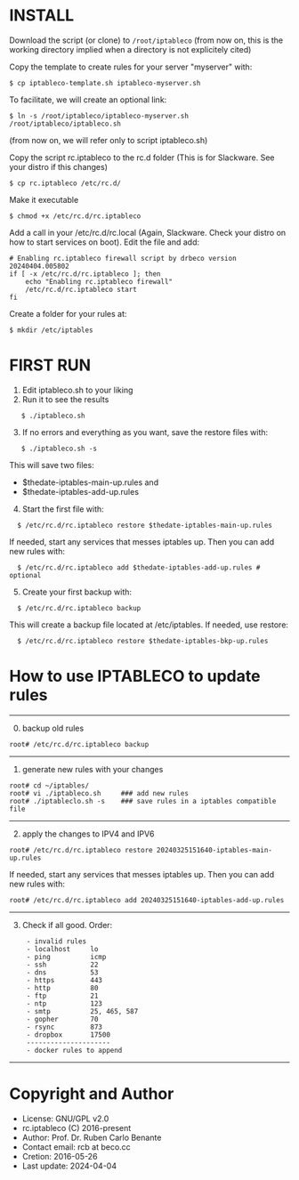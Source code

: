 INSTALL
=======

Download the script (or clone) to `/root/iptableco`
(from now on, this is the working directory implied when a directory is not explicitely cited)

Copy the template to create rules for your server "myserver" with:

```
$ cp iptableco-template.sh iptableco-myserver.sh
```

To facilitate, we will create an optional link:

```
$ ln -s /root/iptableco/iptableco-myserver.sh /root/iptableco/iptableco.sh
```

(from now on, we will refer only to script iptableco.sh)

Copy the script rc.iptableco to the rc.d folder (This is for Slackware. See your distro if this changes)

```
$ cp rc.iptableco /etc/rc.d/
```

Make it executable

```
$ chmod +x /etc/rc.d/rc.iptableco
```

Add a call in your /etc/rc.d/rc.local (Again, Slackware. Check your distro on how to start services on boot). Edit the file and add:

```
# Enabling rc.iptableco firewall script by drbeco version 20240404.005802
if [ -x /etc/rc.d/rc.iptableco ]; then
    echo "Enabling rc.iptableco firewall"
    /etc/rc.d/rc.iptableco start
fi
```

Create a folder for your rules at:

```
$ mkdir /etc/iptables
```


FIRST RUN
=========

1. Edit iptableco.sh to your liking
2. Run it to see the results

```
   $ ./iptableco.sh
```

3. If no errors and everything as you want, save the restore files with:

```
   $ ./iptableco.sh -s
```

This will save two files:
* $thedate-iptables-main-up.rules and
* $thedate-iptables-add-up.rules

4. Start the first file with:

```
  $ /etc/rc.d/rc.iptableco restore $thedate-iptables-main-up.rules
```

If needed, start any services that messes iptables up. Then you can add new rules with:

```
  $ /etc/rc.d/rc.iptableco add $thedate-iptables-add-up.rules # optional
```

5. Create your first backup with:

```
  $ /etc/rc.d/rc.iptableco backup
```

This will create a backup file located at /etc/iptables. If needed, use restore:

```
  $ /etc/rc.d/rc.iptableco restore $thedate-iptables-bkp-up.rules
```


How to use IPTABLECO to update rules
====================================

------------------------
0. backup old rules

```
root# /etc/rc.d/rc.iptableco backup
```

------------------------
1. generate new rules with your changes

```
root# cd ~/iptables/
root# vi ./iptableco.sh     ### add new rules
root# ./iptableclo.sh -s    ### save rules in a iptables compatible file
```

------------------------
2. apply the changes to IPV4 and IPV6

```
root# /etc/rc.d/rc.iptableco restore 20240325151640-iptables-main-up.rules
```

If needed, start any services that messes iptables up. Then you can add new rules with:

```
root# /etc/rc.d/rc.iptableco add 20240325151640-iptables-add-up.rules
```

------------------------
3. Check if all good. Order:

        - invalid rules
        - localhost     lo
        - ping          icmp
        - ssh           22
        - dns           53
        - https         443
        - http          80
        - ftp           21
        - ntp           123
        - smtp          25, 465, 587
        - gopher        70
        - rsync         873
        - dropbox       17500
        ---------------------
        - docker rules to append

------------------------

Copyright and Author
====================


* License: GNU/GPL v2.0
* rc.iptableco (C) 2016-present
* Author: Prof. Dr. Ruben Carlo Benante
* Contact email: rcb at beco.cc
* Cretion: 2016-05-26
* Last update: 2024-04-04

